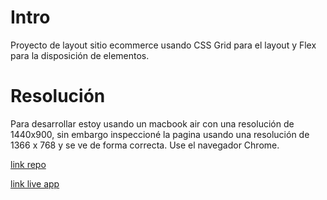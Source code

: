 # Intro

Proyecto de layout sitio ecommerce usando CSS Grid para el layout y Flex para la disposición de elementos.

# Resolución

Para desarrollar estoy usando un macbook air con una resolución de 1440x900, sin embargo inspeccioné la pagina usando una resolución de 1366 x 768 y se ve de forma correcta. Use el navegador Chrome.



[link repo](https://github.com/fisaavedrae/Layout-ecommerce)

[link live app](https://layout-ecommerce.vercel.app/)
